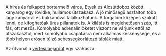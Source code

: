 A híres és felkapott bortermelő város, Etyek és Alcsútdoboz között kanyarog egy rövidke, hullámos útszakasz. A jó minőségű aszfalton több lágy kanyarral és bukkanóval találkozhatunk. A forgalom közepes szokott lenni, de kifoghatóak üres pillanatok is. A kilátás is meglehetősen szép, itt fás, ott mezős. Komolyabb adrenalinlöketet viszont ne várjunk ettől az útszakasztól, mert komolyabb csapatásra nem alkalmas keskenysége, és a több helyen erősen túlzó sebességkorlátozó táblák miatt.

Az útvonal a [vértesi bejáróút](#Vertes) egy szakasza.
